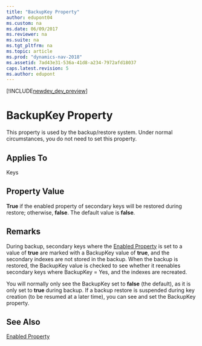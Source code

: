 ```yaml
---
title: "BackupKey Property"
author: edupont04
ms.custom: na
ms.date: 06/09/2017
ms.reviewer: na
ms.suite: na
ms.tgt_pltfrm: na
ms.topic: article
ms.prod: "dynamics-nav-2018"
ms.assetid: 7ad43e31-536a-41d8-a234-7972afd18037
caps.latest.revision: 5
ms.author: edupont
---
```


[!INCLUDE[newdev_dev_preview](../includes/newdev_dev_preview.md)]

# BackupKey Property
This property is used by the backup/restore system. Under normal circumstances, you do not need to set this property.  

## Applies To  
 Keys  

## Property Value  
 **True** if the enabled property of secondary keys will be restored during restore; otherwise, **false**. The default value is **false**.  

## Remarks  
 During backup, secondary keys where the [Enabled Property](devenv-enabled-property.md) is set to a value of **true** are marked with a BackupKey value of **true**, and the secondary indexes are not stored in the backup. When the backup is restored, the BackupKey value is checked to see whether it reenables secondary keys where BackupKey = Yes, and the indexes are recreated.  

 You will normally only see the BackupKey set to **false** (the default), as it is only set to **true** during backup. If a backup restore is suspended during key creation (to be resumed at a later time), you can see and set the BackupKey property.  

## See Also  
 [Enabled Property](devenv-enabled-property.md)
